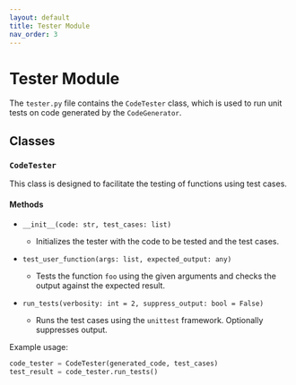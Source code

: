 ```yaml
---
layout: default
title: Tester Module
nav_order: 3
---
```


# Tester Module

The `tester.py` file contains the `CodeTester` class, which is used to run unit tests on code generated by the `CodeGenerator`.

## Classes

### `CodeTester`

This class is designed to facilitate the testing of functions using test cases.

#### Methods

- `__init__(code: str, test_cases: list)`
  - Initializes the tester with the code to be tested and the test cases.
  
- `test_user_function(args: list, expected_output: any)`
  - Tests the function `foo` using the given arguments and checks the output against the expected result.
  
- `run_tests(verbosity: int = 2, suppress_output: bool = False)`
  - Runs the test cases using the `unittest` framework. Optionally suppresses output.

Example usage:

```python
code_tester = CodeTester(generated_code, test_cases)
test_result = code_tester.run_tests()
```
